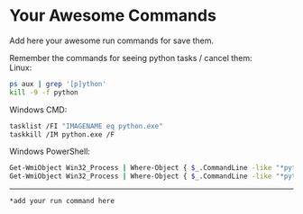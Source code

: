 # Your Awesome Commands


Add here your awesome run commands for save them.

Remember the commands for seeing python tasks / cancel them: <br>
Linux:
```bash
ps aux | grep '[p]ython'
kill -9 -f python
```
Windows CMD:
```bash
tasklist /FI "IMAGENAME eq python.exe"
taskkill /IM python.exe /F
```
Windows PowerShell:
```bash
Get-WmiObject Win32_Process | Where-Object { $_.CommandLine -like "*python*" } | Select-Object ProcessId, CommandLine
Get-WmiObject Win32_Process | Where-Object { $_.CommandLine -like "*python*" } | ForEach-Object { Stop-Process -Id $_.ProcessId -Force }
```

---

```bash
*add your run command here
```



